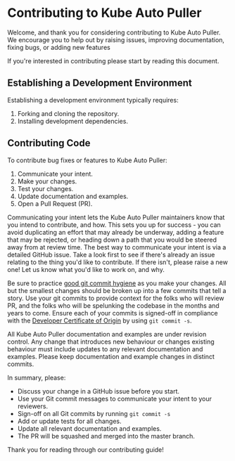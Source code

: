 # Contributing to Kube Auto Puller

Welcome, and thank you for considering contributing to Kube Auto Puller. We encourage you to help out
by raising issues, improving documentation, fixing bugs, or adding new features

If you're interested in contributing please start by reading this document.

## Establishing a Development Environment

Establishing a development environment typically requires:

1. Forking and cloning the repository.
1. Installing development dependencies.

## Contributing Code

To contribute bug fixes or features to Kube Auto Puller:

1. Communicate your intent.
1. Make your changes.
1. Test your changes.
1. Update documentation and examples.
1. Open a Pull Request (PR).

Communicating your intent lets the Kube Auto Puller maintainers know that you intend to contribute, and
how. This sets you up for success - you can avoid duplicating an effort that may already be underway, adding a feature
that may be rejected, or heading down a path that you would be steered away from at review time. The best way to
communicate your intent is via a detailed GitHub issue. Take a look first to see if there's already an issue relating to
the thing you'd like to contribute. If there isn't, please raise a new one! Let us know what you'd like to work on, and
why.

Be sure to practice [good git commit hygiene] as you make your changes. All but the smallest changes should be broken up
into a few commits that tell a story. Use your git commits to provide context for the folks who will review PR, and the
folks who will be spelunking the codebase in the months and years to come. Ensure each of your commits is signed-off in
compliance with the [Developer Certificate of Origin] by using `git commit -s`.

All Kube Auto Puller documentation and examples are under revision control. Any change that introduces
new behaviour or changes existing behaviour must include updates to any relevant documentation and examples. Please keep
documentation and example changes in distinct commits.

In summary, please:

* Discuss your change in a GitHub issue before you start.
* Use your Git commit messages to communicate your intent to your reviewers.
* Sign-off on all Git commits by running `git commit -s`
* Add or update tests for all changes.
* Update all relevant documentation and examples.
* The PR will be squashed and merged into the master branch.

Thank you for reading through our contributing guide!

[good git commit hygiene]: https://www.futurelearn.com/info/blog/telling-stories-with-your-git-history

[Developer Certificate of Origin]: https://github.com/apps/dco
